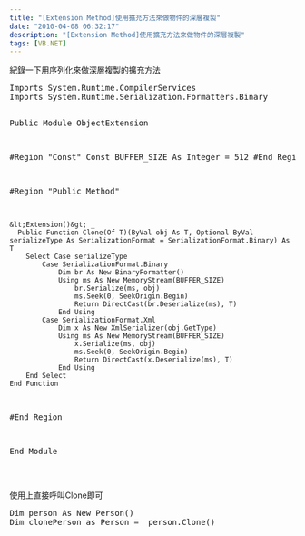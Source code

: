 ```yaml
---
title: "[Extension Method]使用擴充方法來做物件的深層複製"
date: "2010-04-08 06:32:17"
description: "[Extension Method]使用擴充方法來做物件的深層複製"
tags: [VB.NET]
---
```


<p>紀錄一下用序列化來做深層複製的擴充方法</p>  <p>   </p><div style="padding-bottom: 0px; margin: 0px; padding-left: 0px; padding-right: 0px; display: inline; float: none; padding-top: 0px" id="scid:812469c5-0cb0-4c63-8c15-c81123a09de7:17caeb0f-cab6-4674-b0d8-1884f1375eec" class="wlWriterEditableSmartContent"><pre name="code" class="vb">Imports System.Runtime.CompilerServices
Imports System.Runtime.Serialization.Formatters.Binary

Public Module ObjectExtension

#Region "Const"
    Const BUFFER_SIZE As Integer = 512
#End Region

#Region "Public Method"

    &lt;Extension()&gt; _
      Public Function Clone(Of T)(ByVal obj As T, Optional ByVal serializeType As SerializationFormat = SerializationFormat.Binary) As T
        Select Case serializeType
            Case SerializationFormat.Binary
                Dim br As New BinaryFormatter()
                Using ms As New MemoryStream(BUFFER_SIZE)
                    br.Serialize(ms, obj)
                    ms.Seek(0, SeekOrigin.Begin)
                    Return DirectCast(br.Deserialize(ms), T)
                End Using
            Case SerializationFormat.Xml
                Dim x As New XmlSerializer(obj.GetType)
                Using ms As New MemoryStream(BUFFER_SIZE)
                    x.Serialize(ms, obj)
                    ms.Seek(0, SeekOrigin.Begin)
                    Return DirectCast(x.Deserialize(ms), T)
                End Using
        End Select
    End Function

#End Region

End Module</pre></div>


<p> </p>

<p>使用上直接呼叫Clone即可 </p>

<div style="padding-bottom: 0px; margin: 0px; padding-left: 0px; padding-right: 0px; display: inline; float: none; padding-top: 0px" id="scid:812469c5-0cb0-4c63-8c15-c81123a09de7:b0bf29f8-8890-44b1-8f6d-f7c9d100d42a" class="wlWriterEditableSmartContent"><pre name="code" class="vb">Dim person As New Person()
Dim clonePerson as Person =  person.Clone()</pre></div>
